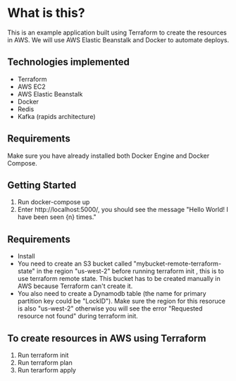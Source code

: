 <h1>What is this?</h1>

This is an example application built using Terraform to create the resources in AWS. We will use AWS Elastic Beanstalk and Docker to automate deploys.

<h2>Technologies implemented</h2>

- Terraform
- AWS EC2
- AWS Elastic Beanstalk
- Docker
- Redis
- Kafka (rapids architecture)

<h2>Requirements</h2>
Make sure you have already installed both Docker Engine and Docker Compose.

<h2>Getting Started</h2>

1. Run docker-compose up
2. Enter http://localhost:5000/, you should see the message "Hello World! I have been seen {n} times."

<h2>Requirements</h2>

- Install
- You need to create an S3 bucket called "mybucket-remote-terraform-state" in the region "us-west-2" before running terraform init , this is to use terraform remote state. This bucket has to be created manually in AWS because Terraform can't create it.
- You also need to create a Dynamodb table (the name for primary partition key could be "LockID"). Make sure the region for this resoruce is also "us-west-2" otherwise you will see the error "Requested resource not found" during terraform init.

<h2>To create resources in AWS using Terraform</h2>

1. Run terraform init
2. Run terraform plan
3. Run terarform apply
